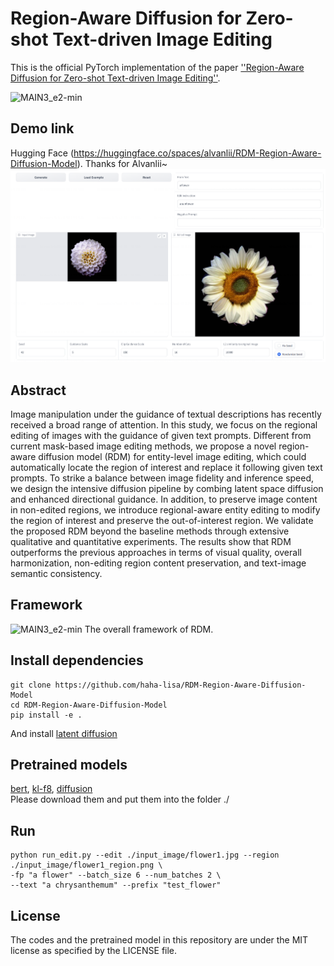 # Region-Aware Diffusion for Zero-shot Text-driven Image Editing

This is the official PyTorch implementation of the paper [''Region-Aware Diffusion for Zero-shot Text-driven Image Editing''](https://arxiv.org/abs/2302.11797).

![MAIN3_e2-min](https://github.com/haha-lisa/RDM-Region-Aware-Diffusion-Model/blob/main/teaser.png)

## Demo link
Hugging Face (https://huggingface.co/spaces/alvanlii/RDM-Region-Aware-Diffusion-Model).
Thanks for Alvanlii~
![MAIN3_e2-min](https://github.com/haha-lisa/RDM-Region-Aware-Diffusion-Model/blob/main/huggingface.png)

## Abstract
Image manipulation under the guidance of textual descriptions has recently received a broad range of attention. In this study, we focus on the regional editing of images with the guidance of given text prompts. Different from current mask-based image editing methods, we propose a novel region-aware diffusion model (RDM) for entity-level image editing, which could automatically locate the region of interest and replace it following given text prompts. To strike a balance between image fidelity and inference speed, we design the intensive diffusion pipeline by combing latent space diffusion and enhanced directional guidance. In addition, to preserve image content in non-edited regions, we introduce regional-aware entity editing to modify the region of interest and preserve the out-of-interest region. We validate the proposed RDM beyond the baseline methods through extensive qualitative and quantitative experiments. The results show that RDM outperforms the previous approaches in terms of visual quality, overall harmonization, non-editing region content preservation, and text-image semantic consistency.


## Framework
![MAIN3_e2-min](https://github.com/haha-lisa/RDM-Region-Aware-Diffusion-Model/blob/main/pipeline.png)
The overall framework of RDM.


## Install dependencies
```
git clone https://github.com/haha-lisa/RDM-Region-Aware-Diffusion-Model
cd RDM-Region-Aware-Diffusion-Model
pip install -e .
```
And install [latent diffusion](https://github.com/CompVis/latent-diffusion)

## Pretrained models
[bert](https://dall-3.com/models/glid-3-xl/bert.pt), [kl-f8](https://dall-3.com/models/glid-3-xl/kl-f8.pt), [diffusion](https://dall-3.com/models/glid-3-xl/inpaint.pt)
<br> Please download them and put them into the folder ./ <br> 


## Run
```
python run_edit.py --edit ./input_image/flower1.jpg --region ./input_image/flower1_region.png \
-fp "a flower" --batch_size 6 --num_batches 2 \
--text "a chrysanthemum" --prefix "test_flower"
```



## License
The codes and the pretrained model in this repository are under the MIT license as specified by the LICENSE file.<br>
